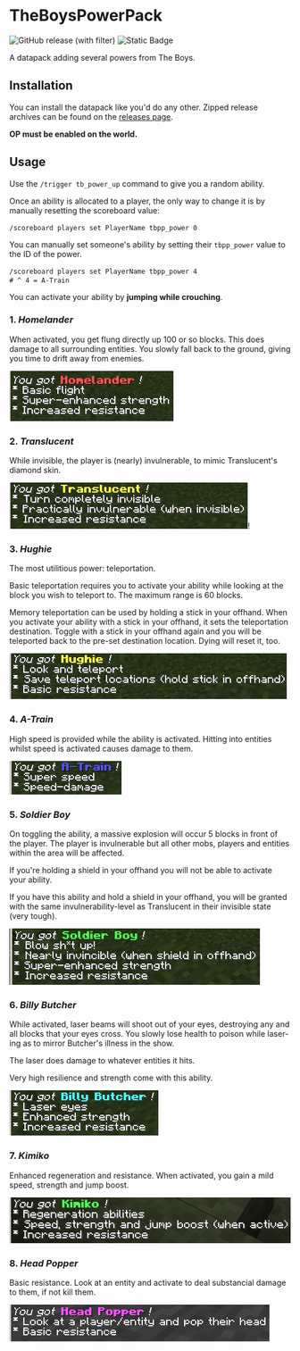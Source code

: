 # TheBoysPowerPack

![GitHub release (with filter)](https://img.shields.io/github/v/release/jibstack64/TheBoysPowerPack) ![Static Badge](https://img.shields.io/badge/powers-6-orange)

A datapack adding several powers from The Boys.

## Installation

You can install the datapack like you'd do any other. Zipped release archives can be found on the [releases page](https://github.com/jibstack64/TheBoysPowerPack/releases).

**OP must be enabled on the world.**

## Usage

Use the `/trigger tb_power_up` command to give you a random ability.

Once an ability is allocated to a player, the only way to change it is by manually resetting the scoreboard value:
```
/scoreboard players set PlayerName tbpp_power 0
```

You can manually set someone's ability by setting their `tbpp_power` value to the ID of the power.

```
/scoreboard players set PlayerName tbpp_power 4
# ^ 4 = A-Train
```

You can activate your ability by **jumping while crouching**.

### 1. *Homelander*

When activated, you get flung directly up 100 or so blocks. This does damage to all surrounding entities. You slowly fall back to the ground, giving you time to drift away from enemies.

![Homelander message](./images/homelander.png)

### 2. *Translucent*

While invisible, the player is (nearly) invulnerable, to mimic Translucent's diamond skin.

![Translucent message](./images/translucent.png)!

### 3. *Hughie*

The most utilitious power: teleportation.

Basic teleportation requires you to activate your ability while looking at the block you wish to teleport to. The maximum range is 60 blocks.

Memory teleportation can be used by holding a stick in your offhand. When you activate your ability with a stick in your offhand, it sets the teleportation destination. Toggle with a stick in your offhand again and you will be teleported back to the pre-set destination location. Dying will reset it, too.

![Hughie message](./images/hughie.png)

### 4. *A-Train*

High speed is provided while the ability is activated. Hitting into entities whilst speed is activated causes damage to them.

![A-Train message](./images/a-train.png)

### 5. *Soldier Boy*

On toggling the ability, a massive explosion will occur 5 blocks in front of the player. The player is invulnerable but all other mobs, players and entities within the area will be affected.

If you're holding a shield in your offhand you will not be able to activate your ability.

If you have this ability and hold a shield in your offhand, you will be granted with the same invulnerability-level as Translucent in their invisible state (very tough).

![Soldier Boy message](./images/soldier-boy.png)

### 6. *Billy Butcher*

While activated, laser beams will shoot out of your eyes, destroying any and all blocks that your eyes cross. You slowly lose health to poison while laser-ing as to mirror Butcher's illness in the show.

The laser does damage to whatever entities it hits.

Very high resilience and strength come with this ability.

![Billy Butcher message](./images/billy-butcher.png)

### 7. *Kimiko*

Enhanced regeneration and resistance. When activated, you gain a mild speed, strength and jump boost.

![Kimiko message](./images/kimiko.png)

### 8. *Head Popper*

Basic resistance. Look at an entity and activate to deal substancial damage to them, if not kill them.

![Head Popper message](./images/head-popper.png)
